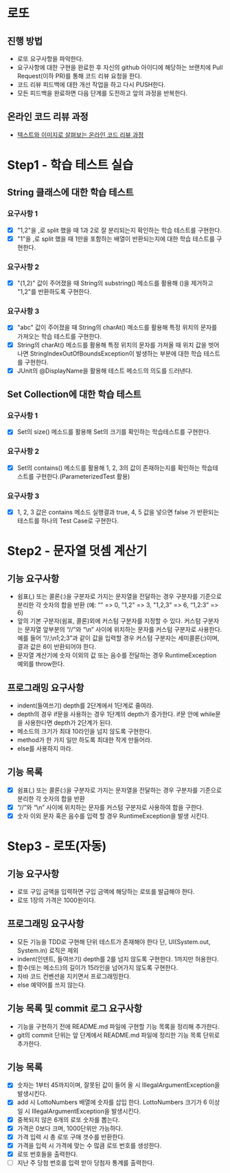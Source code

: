 # 로또
## 진행 방법
* 로또 요구사항을 파악한다.
* 요구사항에 대한 구현을 완료한 후 자신의 github 아이디에 해당하는 브랜치에 Pull Request(이하 PR)를 통해 코드 리뷰 요청을 한다.
* 코드 리뷰 피드백에 대한 개선 작업을 하고 다시 PUSH한다.
* 모든 피드백을 완료하면 다음 단계를 도전하고 앞의 과정을 반복한다.

## 온라인 코드 리뷰 과정
* [텍스트와 이미지로 살펴보는 온라인 코드 리뷰 과정](https://github.com/next-step/nextstep-docs/tree/master/codereview)

# Step1 - 학습 테스트 실습
## String 클래스에 대한 학습 테스트
### 요구사항 1
- [x] "1,2"을 ,로 split 했을 때 1과 2로 잘 분리되는지 확인하는 학습 테스트를 구현한다.
- [x] "1"을 ,로 split 했을 때 1만을 포함하는 배열이 반환되는지에 대한 학습 테스트를 구현한다.

### 요구사항 2
- [x] "(1,2)" 값이 주어졌을 때 String의 substring() 메소드를 활용해 ()을 제거하고 "1,2"를 반환하도록 구현한다.

### 요구사항 3
- [x] "abc" 값이 주어졌을 때 String의 charAt() 메소드를 활용해 특정 위치의 문자를 가져오는 학습 테스트를 구현한다.
- [x] String의 charAt() 메소드를 활용해 특정 위치의 문자를 가져올 때 위치 값을 벗어나면 StringIndexOutOfBoundsException이 발생하는 부분에 대한 학습 테스트를 구현한다.
- [x] JUnit의 @DisplayName을 활용해 테스트 메소드의 의도를 드러낸다.

## Set Collection에 대한 학습 테스트
### 요구사항 1
- [x] Set의 size() 메소드를 활용해 Set의 크기를 확인하는 학습테스트를 구현한다.

### 요구사항 2
- [x] Set의 contains() 메소드를 활용해 1, 2, 3의 값이 존재하는지를 확인하는 학습테스트를 구현한다.(ParameterizedTest 활용)

### 요구사항 3
- [x] 1, 2, 3 값은 contains 메소드 실행결과 true, 4, 5 값을 넣으면 false 가 반환되는 테스트를 하나의 Test Case로 구현한다.

# Step2 - 문자열 덧셈 계산기
## 기능 요구사항
 - 쉼표(,) 또는 콜론(:)을 구분자로 가지는 문자열을 전달하는 경우 구분자를 기준으로 분리한 각 숫자의 합을 반환 (예: “” => 0, "1,2" => 3, "1,2,3" => 6, “1,2:3” => 6)
 - 앞의 기본 구분자(쉼표, 콜론)외에 커스텀 구분자를 지정할 수 있다. 커스텀 구분자는 문자열 앞부분의 “//”와 “\n” 사이에 위치하는 문자를 커스텀 구분자로 사용한다. 예를 들어 “//;\n1;2;3”과 같이 값을 입력할 경우 커스텀 구분자는 세미콜론(;)이며, 결과 값은 6이 반환되어야 한다.
 - 문자열 계산기에 숫자 이외의 값 또는 음수를 전달하는 경우 RuntimeException 예외를 throw한다.

## 프로그래밍 요구사항
 - indent(들여쓰기) depth를 2단계에서 1단계로 줄여라.
 - depth의 경우 if문을 사용하는 경우 1단계의 depth가 증가한다. if문 안에 while문을 사용한다면 depth가 2단계가 된다.
 - 메소드의 크기가 최대 10라인을 넘지 않도록 구현한다.
 - method가 한 가지 일만 하도록 최대한 작게 만들어라.
 - else를 사용하지 마라.

## 기능 목록
 - [x] 쉼표(,) 또는 콜론(:)을 구분자로 가지는 문자열을 전달하는 경우 구분자를 기준으로 분리한 각 숫자의 합을 반환
 - [x]  “//”와 “\n” 사이에 위치하는 문자를 커스텀 구분자로 사용하여 합을 구한다.
 - [x] 숫자 이외 문자 혹은 음수를 입력 할 경우 RuntimeException을 발생 시킨다.

# Step3 - 로또(자동)
## 기능 요구사항
 - 로또 구입 금액을 입력하면 구입 금액에 해당하는 로또를 발급해야 한다.
 - 로또 1장의 가격은 1000원이다.

## 프로그래밍 요구사항
 - 모든 기능을 TDD로 구현해 단위 테스트가 존재해야 한다  단, UI(System.out, System.in) 로직은 제외
 - indent(인덴트, 들여쓰기) depth를 2를 넘지 않도록 구현한다. 1까지만 허용한다.
 - 함수(또는 메소드)의 길이가 15라인을 넘어가지 않도록 구현한다.
 - 자바 코드 컨벤션을 지키면서 프로그래밍한다.
 - else 예약어를 쓰지 않는다.

## 기능 목록 및 commit 로그 요구사항
 - 기능을 구현하기 전에 README.md 파일에 구현할 기능 목록을 정리해 추가한다.
 - git의 commit 단위는 앞 단계에서 README.md 파일에 정리한 기능 목록 단위로 추가한다.
 
## 기능 목록
 - [x] 숫자는 1부터 45까지이며, 잘못된 값이 들어 올 시 IllegalArgumentException을 발생시킨다.
 - [x] add 시 LottoNumbers 배열에 숫자를 삽입 한다. LottoNumbers 크기가 6 이상일 시 IllegalArgumentException을 발생시킨다.
 - [x] 중복되지 않은 6개의 로또 숫자를 뽑는다.
 - [x] 가격은 0보다 크며, 1000단위만 가능하다.
 - [x] 가격 입력 시 총 로또 구매 갯수를 반환한다.
 - [x] 가격을 입력 시 가격에 맞는 수 많큼 로또 번호를 생성한다.
 - [x] 로또 번호들을 출력한다.
 - [ ] 지난 주 당첨 번호를 입력 받아 당첨자 통계를 출력한다.

